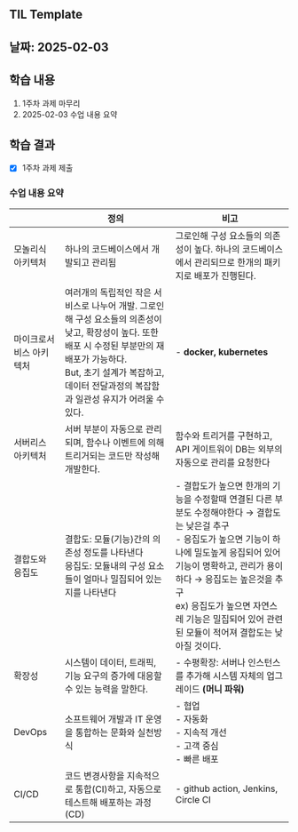 ## TIL Template

## 날짜: 2025-02-03

## 학습 내용

1. 1주차 과제 마무리
2. 2025-02-03 수업 내용 요약

## 학습 결과

- [x] 1주차 과제 제출

### 수업 내용 요약

|                         | 정의                                                                                                                                                                                                                                       | 비고                                                                                                                                                                                                                                                                                                                     |
| ----------------------- | ------------------------------------------------------------------------------------------------------------------------------------------------------------------------------------------------------------------------------------------ | ------------------------------------------------------------------------------------------------------------------------------------------------------------------------------------------------------------------------------------------------------------------------------------------------------------------------ |
| 모놀리식 아키텍처       | 하나의 코드베이스에서 개발되고 관리됨                                                                                                                                                                                                      | 그로인해 구성 요소들의 의존성이 높다. 하나의 코드베이스에서 관리되므로 한개의 패키지로 배포가 진행된다.                                                                                                                                                                                                                  |
| 마이크로서비스 아키텍처 | 여러개의 독립적인 작은 서비스로 나누어 개발. 그로인해 구성 요소들의 의존성이 낮고, 확장성이 높다. 또한 배포 시 수정된 부분만의 재배포가 가능하다. <br/>But, 초기 설계가 복잡하고, 데이터 전달과정의 복잡함과 일관성 유지가 어려울 수 있다. | - **docker, kubernetes**                                                                                                                                                                                                                                                                                                 |
| 서버리스 아키텍처       | 서버 부분이 자동으로 관리되며, 함수나 이벤트에 의해 트리거되는 코드만 작성해 개발한다.                                                                                                                                                     | 함수와 트리거를 구현하고, API 게이트워이 DB는 외부의 자동으로 관리를 요청한다                                                                                                                                                                                                                                            |
| 결합도와 응집도         | 결합도: 모듈(기능)간의 의존성 정도를 나타낸다 <br/> 응집도: 모듈내의 구성 요소들이 얼마나 밀집되어 있는 지를 나타낸다                                                                                                                      | - 결합도가 높으면 한개의 기능을 수정할때 연결된 다른 부분도 수정해야한다 → 결합도는 낮은걸 추구<br/>- 응집도가 높으면 기능이 하나에 밀도높게 응집되어 있어 기능이 명확하고, 관리가 용이하다 → 응집도는 높은것을 추구 <br/>ex) 응집도가 높으면 자연스레 기능은 밀집되어 있어 관련된 모듈이 적어져 결합도는 낮아질 것이다. |
| 확장성                  | 시스템이 데이터, 트래픽, 기능 요구의 증가에 대응할 수 있는 능력을 말한다.                                                                                                                                                                  | - 수평확장: 서버나 인스턴스를 추가해 시스템 자체의 업그레이드 **(머니 파워)**                                                                                                                                                                                                                                            |
| DevOps                  | 소프트웨어 개발과 IT 운영을 통합하는 문화와 실천방식                                                                                                                                                                                       | - 협업<br/> - 자동화<br/> - 지속적 개선<br/>- 고객 중심<br/>- 빠른 배포                                                                                                                                                                                                                                                  |
| CI/CD                   | 코드 변경사항을 지속적으로 통합(CI)하고, 자동으로 테스트해 배포하는 과정(CD)                                                                                                                                                               | - github action, Jenkins, Circle CI                                                                                                                                                                                                                                                                                      |

